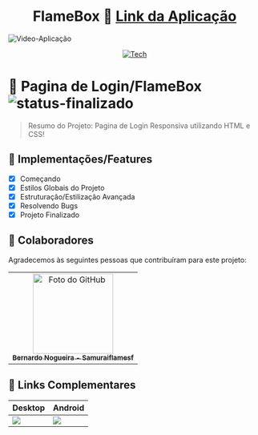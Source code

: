 <div align="center">
  
# FlameBox 📁 <a href="https://loginpageflamebox.netlify.app/">Link da Aplicação</a>

</div>

![Video-Aplicação](https://user-images.githubusercontent.com/62897976/185772042-6283103c-b092-46ba-86c7-99ee9494fbdb.png)

<div align="center">
  
[![Tech](https://skillicons.dev/icons?i=html,css,js)](https://skillicons.dev)

</div>

# 📄 Pagina de Login/FlameBox ![status-finalizado](https://user-images.githubusercontent.com/62897976/185768561-589083e1-f18f-480b-9709-0ca24acf9c6d.svg)

> Resumo do Projeto: Pagina de Login Responsiva utilizando HTML e CSS!

## 🎯 Implementações/Features

- [x] Começando
- [x] Estilos Globais do Projeto
- [x] Estruturação/Estilização Avançada
- [x] Resolvendo Bugs
- [x] Projeto Finalizado

## 🤝 Colaboradores

Agradecemos às seguintes pessoas que contribuíram para este projeto:

<table>
  <tr>
    <td align="center">
      <a href="#">
        <img src="https://avatars.githubusercontent.com/u/62897976?s=400&u=afa8e717adda64a162c125cbbbcdfa187b86348a&v=4" width="160px;" alt="Foto do GitHub"/><br>
          <sub>
          <b>
          Bernardo Nogueira - Samuraiflamesf
          </b>
        </sub>
      </a>
    </td>
  </tr>
</table>

## 📕 Links Complementares

| Desktop | Android  |
| ------------------- | ------------------- |
| <img src="https://github.com/Samuraiflamesf/Page_Login01/blob/main/components/img/iPad%20Mini.png?raw=true"> | <img src="https://github.com/Samuraiflamesf/Page_Login01/blob/main/components/img/iPhone%20XR.png?raw=true"> |
 
